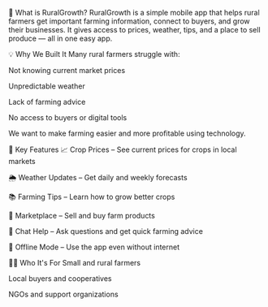 📌 What is RuralGrowth?
RuralGrowth is a simple mobile app that helps rural farmers get important farming information, connect to buyers, and grow their businesses. It gives access to prices, weather, tips, and a place to sell produce — all in one easy app.

💡 Why We Built It
Many rural farmers struggle with:

Not knowing current market prices

Unpredictable weather

Lack of farming advice

No access to buyers or digital tools

We want to make farming easier and more profitable using technology.

🌟 Key Features
📈 Crop Prices – See current prices for crops in local markets

🌦 Weather Updates – Get daily and weekly forecasts

📚 Farming Tips – Learn how to grow better crops

🛒 Marketplace – Sell and buy farm products

💬 Chat Help – Ask questions and get quick farming advice

🔌 Offline Mode – Use the app even without internet

🧑‍🌾 Who It's For
Small and rural farmers

Local buyers and cooperatives

NGOs and support organizations
